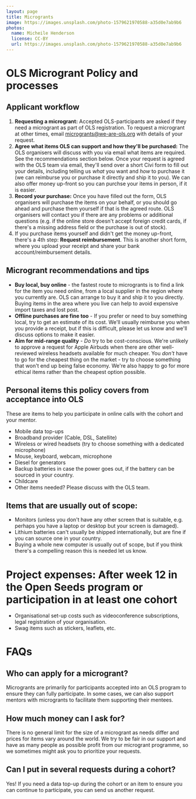 ```yaml
---
layout: page
title: Microgrants
image: https://images.unsplash.com/photo-1579621970588-a35d0e7ab9b6
photos:
  name: Micheile Henderson
  license: CC-BY
  url: https://images.unsplash.com/photo-1579621970588-a35d0e7ab9b6
---
```


# OLS Microgrant Policy and processes

## Applicant workflow

1. **Requesting a microgrant:** Accepted OLS-participants are asked if they need a microgrant as part of OLS registration. To request a microgrant at other times, email microgrants@we-are-ols.org with details of your request. 
2. **Agree what items OLS can support and how they'll be purchased:** The OLS organisers will discuss with you via email what items are required. See the recommendations section below. Once your request is agreed with the OLS team via email, they'll send over a short Civi form to fill out your details, including telling us _what_ you want and _how_ to purchase it (we can reimburse you or purchase it directly and ship it to you). We can also offer money up-front so you can purchse your items in person, if it is easier.
4. **Record your purchase:** Once you have filled out the form, OLS organisers will purchase the items on your behalf, or you should go ahead and purchase them yourself if that is the agreed route. OLS organisers will contact you if there are any problems or additional questions (e.g. if the online store doesn't accept foreign credit cards, if there's a missing address field or the purchase is out of stock). 
5. If you purchase items yourself and didn't get the money up-front, there's a 4th step: **Request reimbursement**. This is another short form, where you upload your receipt and share your bank account/reimbursement details. 

## Microgrant recommendations and tips

- **Buy local, buy online** - the fastest route to microgrants is to find a link for the item you need online, from a local supplier in the region where you currently are. OLS can arrange to buy it and ship it to you directly. Buying items in the area where you live can help to avoid expensive import taxes and lost post. 
- **Offline purchases are fine too** - If you prefer or need to buy something local, try to get an estimate of its cost. We'll usually reimburse you when you provide a receipt, but if this is difficult, please let us know and we'll discuss options to make it easier. 
- **Aim for mid-range quality** - _Do_ try to be cost-conscious. We're unlikely to approve a request for Apple Airbuds when there are other well-reviewed wireless headsets available for much cheaper. You _don't_ have to go for the cheapest thing on the market - try to choose something that won't end up being false economy. We're also happy to go for more ethical items rather than the cheapest option possible. 

## Personal items this policy covers from acceptance into OLS

These are items to help you participate in online calls with the cohort and your mentor. 

- Mobile data top-ups
- Broadband provider (Cable, DSL, Satellite)
- Wireless or wired headsets (try to choose something with a dedicated microphone)
- Mouse, keyboard, webcam, microphone
- Diesel for generators 
- Backup batteries in case the power goes out, if the battery can be sourced in your country. 
- Childcare 
- Other items needed? Please discuss with the OLS team. 

## Items that are usually out of scope: 

- Monitors (unless you don't have any other screen that is suitable, e.g. perhaps you have a laptop or desktop but your screen is damaged). 
- Lithium batteries can't usually be shipped internationally, but are fine if you can source one in your country. 
- Buying a whole new computer is usually out of scope, but if you think there's a compelling reason this is needed let us know. 

# Project expenses: After week 12 in the Open Seeds program or participation in at least one cohort

- Organisational set-up costs such as videoconference subscriptions, legal registration of your organisation. 
- Swag items such as stickers, leaflets, etc.

# FAQs

## Who can apply for a microgrant?
Microgrants are primarily for participants accepted into an OLS program to ensure they can fully participate. In some cases, we can also support mentors with microgrants to facilitate them supporting their mentees.

## How much money can I ask for?
There is no general limit for the size of a microgrant as needs differ and prices for items vary around the world. We try to be fair in our support and have as many people as possible profit from our microgrant programme, so we sometimes might ask you to prioritize your requests.

## Can I put in several requests during a cohort?
Yes! If you need a data top-up during the cohort or an item to ensure you can continue to participate, you can send us another request.
